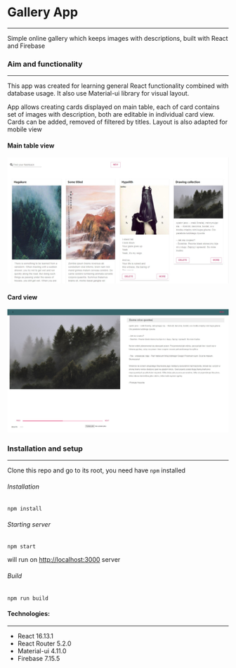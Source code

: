 # Gallery App

---

Simple online gallery which keeps images with descriptions, built with React and Firebase



### Aim and functionality

---

This app was created for learning general React functionality combined with database usage. It also use Material-ui library for visual layout.

App allows creating cards displayed on main table, each of card contains set of images with description, both are editable in individual card view. Cards can be added, removed of filtered by titles. Layout is also adapted for mobile view



#### Main table view

![main table view](./images/gallery.jpg)



#### Card view

![card view](./images/cardView.jpg)



### Installation and setup

---

Clone this repo and go to its root, you need have `npm` installed

###### Installation

`npm install`

###### Starting server

`npm start`

will run on [http://localhost:3000](http://localhost:3000) server

###### Build

`npm run build`



#### Technologies:

---

*  React 16.13.1
*  React Router 5.2.0
*  Material-ui 4.11.0
*  Firebase 7.15.5

